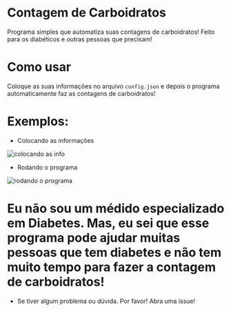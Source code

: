 # Contagem de Carboidratos
Programa simples que automatiza suas contagens de carboidratos! Feito para os diabéticos e outras pessoas que precisam!

# Como usar
Coloque as suas informações no arquivo `config.json` e depois o programa automaticamente faz as contagens de carboidratos!

# Exemplos:
* Colocando as informações

![colocando as info](https://im7.ezgif.com/tmp/ezgif-7-7534416c3f13.gif)

* Rodando o programa

![rodando o programa](https://im7.ezgif.com/tmp/ezgif-7-44d852681c35.gif)

# Eu não sou um médido especializado em Diabetes. Mas, eu sei que esse programa pode ajudar muitas pessoas que tem diabetes e não tem muito tempo para fazer a contagem de carboidratos!
* Se tiver algum problema ou dúvida. Por favor! Abra uma issue!
